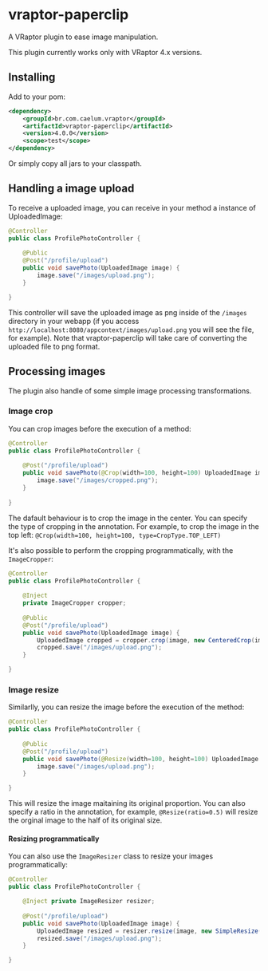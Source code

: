 # vraptor-paperclip 

A VRaptor plugin to ease image manipulation.

This plugin currently works only with VRaptor 4.x versions. 

## Installing

Add to your pom:
```xml
<dependency>
	<groupId>br.com.caelum.vraptor</groupId>
	<artifactId>vraptor-paperclip</artifactId>
	<version>4.0.0</version>
	<scope>test</scope>
</dependency>
```
		
Or simply copy all jars to your classpath.
		
## Handling a image upload

To receive a uploaded image, you can receive in your method a instance of UploadedImage:

```java
@Controller
public class ProfilePhotoController {
    
    @Public
    @Post("/profile/upload")
    public void savePhoto(UploadedImage image) {
        image.save("/images/upload.png");
    }

}
```

This controller will save the uploaded image as png inside of the
`/images` directory in your webapp (if you access
`http://localhost:8080/appcontext/images/upload.png` you will see the file,
for example). Note that vraptor-paperclip will take care of converting the uploaded
file to png format.

## Processing images

The plugin also handle of some simple image processing transformations.

### Image crop

You can crop images before the execution of a method: 

```java
@Controller
public class ProfilePhotoController {
    
	@Post("/profile/upload")
	public void savePhoto(@Crop(width=100, height=100) UploadedImage image) {
		image.save("/images/cropped.png");
	}
	
}
```

The dafault behaviour is to crop the image in the center. You can specify the 
type of cropping in the annotation. For example, to crop the image in the top 
left: `@Crop(width=100, height=100, type=CropType.TOP_LEFT)`

It's also possible to perform the cropping programmatically, with the `ImageCropper`:

```java
@Controller
public class ProfilePhotoController {
    
	@Inject
	private ImageCropper cropper;
	
    @Public
    @Post("/profile/upload")
    public void savePhoto(UploadedImage image) {
    	UploadedImage cropped = cropper.crop(image, new CenteredCrop(image, 50, 50));
        cropped.save("/images/upload.png");
    }

}
```


### Image resize

Similarlly, you can resize the image before the execution of the method:

```java
@Controller
public class ProfilePhotoController {
    
    @Public
    @Post("/profile/upload")
    public void savePhoto(@Resize(width=100, height=100) UploadedImage image) {
        image.save("/images/upload.png");
    }

}
```

This will resize the image maitaining its original proportion. You can also specify a ratio
in the annotation, for example, `@Resize(ratio=0.5)` will resize the orginal image to 
the half of its original size.

#### Resizing programmatically

You can also use the `ImageResizer` class to resize your images programmatically:

```java
@Controller
public class ProfilePhotoController {

    @Inject private ImageResizer resizer;
    
    @Post("/profile/upload")
    public void savePhoto(UploadedImage image) {
        UploadedImage resized = resizer.resize(image, new SimpleResize(100, 100));
        resized.save("/images/upload.png");
    }

}
```
